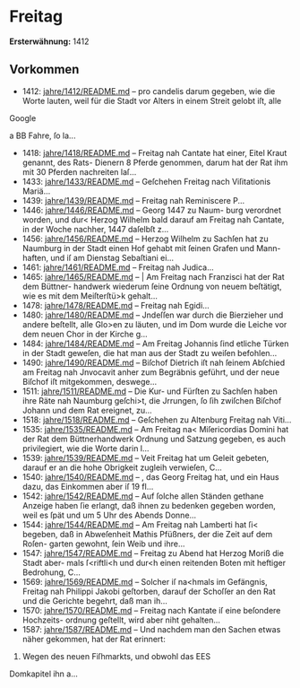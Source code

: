 # Freitag

**Ersterwähnung:** 1412

## Vorkommen
- 1412: [jahre/1412/README.md](../jahre/1412/README.md) – pro
candelis darum gegeben, wie die Worte lauten, weil für
die Stadt vor Alters in einem Streit gelobt iſt, alle

Google


a BB
Fahre, ſo la...
- 1418: [jahre/1418/README.md](../jahre/1418/README.md) – Freitag nah Cantate hat einer, Eitel Kraut genannt,
des Rats- Dienern 8 Pferde genommen, darum hat der
Rat ihm mit 30 Pferden nachreiten laſ...
- 1433: [jahre/1433/README.md](../jahre/1433/README.md) – Geſchehen Freitag nach Viſitationis Mariä...
- 1439: [jahre/1439/README.md](../jahre/1439/README.md) – Freitag
nah Reminiscere P...
- 1446: [jahre/1446/README.md](../jahre/1446/README.md) – Georg 1447 zu Naum-
burg verordnet worden, und dur< Herzog Wilhelm bald
darauf am Freitag nah Cantate, in der Woche nachher,
1447 daſelbſt z...
- 1456: [jahre/1456/README.md](../jahre/1456/README.md) – Herzog Wilhelm zu Sachſen hat zu Naumburg in der
Stadt einen Hof gehabt mit ſeinen Grafen und Mann-
haften, und iſ am Dienstag Sebaſtiani ei...
- 1461: [jahre/1461/README.md](../jahre/1461/README.md) – Freitag nah Judica...
- 1465: [jahre/1465/README.md](../jahre/1465/README.md) – |
Am Freitag nach Franzisci hat der Rat dem Büttner-
handwerk wiederum ſeine Ordnung von neuem beſtätigt,
wie es mit dem Meiſterſtü>k gehalt...
- 1478: [jahre/1478/README.md](../jahre/1478/README.md) – Freitag nah Egidi...
- 1480: [jahre/1480/README.md](../jahre/1480/README.md) – Jndeſſen war durch die Bierzieher und andere
beſtellt, alle Glo>en zu läuten, und im Dom wurde die
Leiche vor dem neuen Chor in der Kirche g...
- 1484: [jahre/1484/README.md](../jahre/1484/README.md) – Am Freitag Johannis ſind etliche Türken in der Stadt
geweſen, die hat man aus der Stadt zu weiſen befohlen...
- 1490: [jahre/1490/README.md](../jahre/1490/README.md) – Biſchof Dietrich iſt nah ſeinem Abſchied am Freitag
nah Jnvocavit anher zum Begräbnis geführt, und der
neue Biſchof iſt mitgekommen, deswege...
- 1511: [jahre/1511/README.md](../jahre/1511/README.md) – Die Kur- und Fürſten zu Sachſen haben ihre Räte
nah Naumburg geſchi>t, die Jrrungen, ſo ſih zwiſchen
Biſchof Johann und dem Rat ereignet, zu...
- 1518: [jahre/1518/README.md](../jahre/1518/README.md) – Geſchehen zu Altenburg Freitag nah Viti...
- 1535: [jahre/1535/README.md](../jahre/1535/README.md) – Am Freitag na< Miſericordias Domini hat der Rat
dem Büttnerhandwerk Ordnung und Satzung gegeben, es
auch privilegiert, wie die Worte darin l...
- 1539: [jahre/1539/README.md](../jahre/1539/README.md) – Veit Freitag hat um Geleit gebeten, darauf er an
die hohe Obrigkeit zugleih verwieſen, C...
- 1540: [jahre/1540/README.md](../jahre/1540/README.md) – , das Georg Freitag
hat, und ein Haus dazu, das Einkommen aber iſ 19 fl...
- 1542: [jahre/1542/README.md](../jahre/1542/README.md) – Auf ſolche allen Ständen gethane Anzeige haben ſie
erlangt, daß ihnen zu bedenken gegeben worden, weil es
ſpät und um 5 Uhr des Abends Donne...
- 1544: [jahre/1544/README.md](../jahre/1544/README.md) – Am Freitag nah Lamberti hat ſi< begeben, daß in
Abweſenheit Mathis Pfüßners, der die Zeit auf dem Roſen-
garten gewohnt, ſein Weib und ihre...
- 1547: [jahre/1547/README.md](../jahre/1547/README.md) – Freitag zu Abend hat Herzog Moriß die Stadt aber-
mals ſ\<riftli<h und dur<h einen reitenden Boten mit
heftiger Bedrohung, C...
- 1569: [jahre/1569/README.md](../jahre/1569/README.md) – Solcher iſ na<hmals im Gefängnis, Freitag nah
Philippi Jakobi geſtorben, darauf der Schoſſer an den
Rat und die Gerichte begehrt, daß man ih...
- 1570: [jahre/1570/README.md](../jahre/1570/README.md) – Freitag nach Kantate iſ eine beſondere Hochzeits-
ordnung geſtellt, wird aber niht gehalten...
- 1587: [jahre/1587/README.md](../jahre/1587/README.md) – Und nachdem man den Sachen etwas näher gekommen,
hat der Rat erinnert:

1) Wegen des neuen Fiſhmarkts, und obwohl das EES


Domkapitel ihn a...
